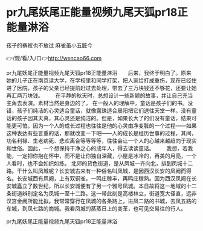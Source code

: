 # pr九尾妖尾正能量视频九尾天狐pr18正能量淋浴
孩子的裤衩也不放过
麻雀虽小五脏今

👉/观/看/入/口👉http://wencao66.com

pr九尾妖尾正能量视频九尾天狐pr18正能量淋浴　　后来，我终于明白了。原来她的儿子正在南京读大学，在学校里和同学打架，把人家给打成重伤，现在已经住进了医院，孩子的父亲已经提前赶过去处理，带去了三万块钱还不够花，还要让她再汇两万块钱。
　　在平静的秋天时，总想设计一些新颖的故事，并让自己充当主角去表演。素材当然是身边的了。
在一般人的理解中，童话是孩子们的书。没错，孩子们纯洁的心灵适合童话，就像露珠适合晨阳把它们送往天堂一样。没有童话的孩子因其天真，其心灵还是纯洁的。但是，如果长大了的们没有童话，结果可能更可怕。因为一个人的成长过程也往往是他的心灵由净变脏的一个过程——如果这种表达有些言重的话，那就改变一下吧——人的成长是经历世事的过程，其间，功名利禄、生老病死、悲欢离合等等等等，往往会让一个人的心越来越趋向于现实和世俗。因此，一个想保持干净之心的成年人，得去读读童话。
　　我想，若我能，一定把你抱在怀中，而不是让你独自深藏，小屋是冰冷的，再美的月亮，一个人看时，也不会如织如练。
北郊的货色街道，是从凤城一齐向北，排到凤城十二路。干什么叫凤城呢？长安城古来有一种俗名叫凤城，是因西汉长安的凤阙而得名。长安城西有凤阙，上有双铜雀，一鸣庄稼丰，再鸣庄稼熟。因为西汉凤阙在长安城矗立了数世纪，所以长安城便有了另一个雅号凤城。本日故将这一地域的十二条街道辨别定名为凤城一至十二路。这一带此刻是高楼林立，街道宽大径直，远非汉宫金阙所能比拟。我常常穿行在凤城的各条路上，进凤二路的书城，去凤五路的车城，到凤七路的商城。我看凤城的蒸蒸日上的变革，也可见交易往的行人。

pr九尾妖尾正能量视频九尾天狐pr18正能量淋浴
